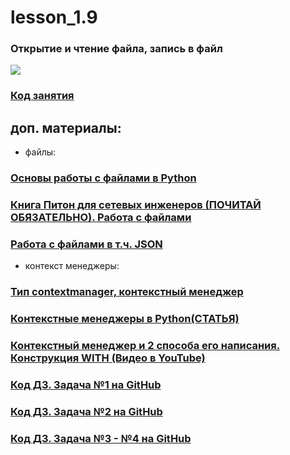 # lesson_1.9
### Открытие и чтение файла, запись в файл
![](https://cdn.discordapp.com/attachments/1007250454943641733/1026752184991371274/file.jpg)
### [Код занятия](https://replit.com/@InnaF/lesson19#main.py)
## доп. материалы:
- файлы:
### [Основы работы с файлами в Python](https://tproger.ru/articles/files-in-python/)
### [Книга Питон для сетевых инженеров (ПОЧИТАЙ ОБЯЗАТЕЛЬНО). Работа с файлами](https://pyneng.readthedocs.io/ru/latest/book/07_files/index.html)
### [Работа с файлами в т.ч. JSON](http://cs.mipt.ru/advanced_python/lessons/lab03.html)
- контекст менеджеры:
### [Тип contextmanager, контекстный менеджер](https://docs-python.ru/tutorial/osnovnye-vstroennye-tipy-python/kontekstnyj-menedzher-with/)
### [Контекстные менеджеры в Python(СТАТЬЯ)](https://digitology.tech/posts/kontekstnye-menedzhery-v-python/)
### [Контекстный менеджер и 2 способа его написания. Конструкция WITH (Видео в YouTube)](https://www.youtube.com/watch?v=IG6oIbuSwCc)

### [Код ДЗ. Задача №1 на GitHub]()
### [Код ДЗ. Задача №2 на GitHub]()
### [Код ДЗ. Задача №3 - №4 на GitHub]()

